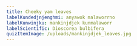 ```yaml
---
title: Cheeky yam leaves
labelKundedjnjenghmi: anyawok malaworrno
labelKunwinjku: mankinjdjek kunmalaworr
labelScientific: Dioscorea bulbifera
quizItemImage: /uploads/mankinjdjek_leaves.jpg
---
```

